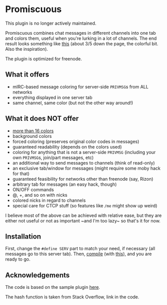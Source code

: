 # Promiscuous

This plugin is no longer actively maintained.

Promiscuous combines chat messages in different channels into one tab and colors them, useful when you're lurking in a lot of channels. The end result looks something like [this](http://www.allthingsjacq.com/ifMUDfaq/faq1.html) (about 3/5 down the page, the colorful bit. Also the inspiration).

The plugin is optimized for freenode.

## What it offers

- mIRC-based message coloring for server-side `PRIVMSG`s from ALL networks
- everything displayed in one server tab
- same channel, same color (but not the other way around!)

## What it does NOT offer

- [more than 16 colors](https://en.wikipedia.org/wiki/Pigeonhole_principle)
- background colors
- forced coloring (preserves original color codes in messages)
- guaranteed readability (depends on the colors used)
- coloring for anything that is not a server-side `PRIVMSG` (including your own `PRIVMSG`s, join/part messages, etc)
- an additional way to send messages to channels (think of read-only)
- an exclusive tab/window for messages (might require some moby hack for that)
- guaranteed feasibility for networks other than freenode (say, Rizon)
- arbitrary tab for messages (an easy hack, though)
- ON/OFF commands
- @, +, and so on with nicks
- colored nicks in regard to channels
- special care for CTCP stuff (so features like `/me` might show up weird)

I believe most of the above can be achieved with relative ease, but they are either not useful or not as important ~and I'm too lazy~ so that's it for now.

## Installation

First, change the `#define SERV` part to match your need, if necessary (all messages go to this server tab). Then, [compile](https://hexchat.readthedocs.io/en/latest/plugins.html#introduction) (with [this](https://github.com/hexchat/hexchat/blob/master/src/common/hexchat-plugin.h)), and you are ready to go.

## Acknowledgements

The code is based on the sample plugin [here](https://hexchat.readthedocs.io/en/latest/plugins.html#sample-plugin).

The hash function is taken from Stack Overflow, link in the code.
